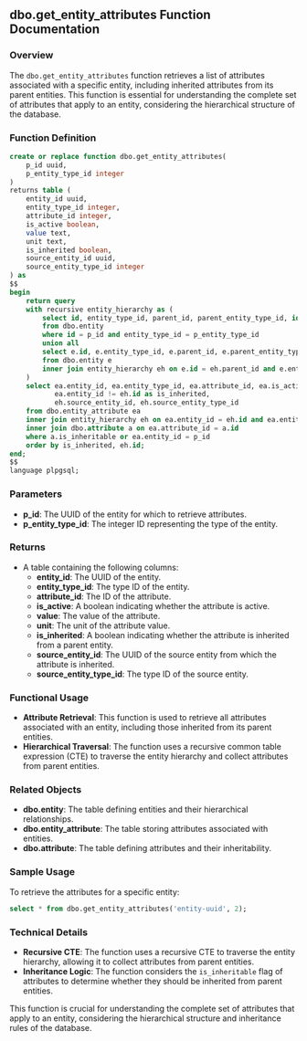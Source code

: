 ## dbo.get_entity_attributes Function Documentation

### Overview

The `dbo.get_entity_attributes` function retrieves a list of attributes associated with a specific entity, including inherited attributes from its parent entities. This function is essential for understanding the complete set of attributes that apply to an entity, considering the hierarchical structure of the database.

### Function Definition

```sql
create or replace function dbo.get_entity_attributes(
    p_id uuid,
    p_entity_type_id integer
)
returns table (
    entity_id uuid,
    entity_type_id integer,
    attribute_id integer,
    is_active boolean,
    value text,
    unit text,
    is_inherited boolean,
    source_entity_id uuid,
    source_entity_type_id integer
) as
$$
begin
    return query
    with recursive entity_hierarchy as (
        select id, entity_type_id, parent_id, parent_entity_type_id, id as source_entity_id, entity_type_id as source_entity_type_id
        from dbo.entity
        where id = p_id and entity_type_id = p_entity_type_id
        union all
        select e.id, e.entity_type_id, e.parent_id, e.parent_entity_type_id, eh.source_entity_id, eh.source_entity_type_id
        from dbo.entity e
        inner join entity_hierarchy eh on e.id = eh.parent_id and e.entity_type_id = eh.parent_entity_type_id
    )
    select ea.entity_id, ea.entity_type_id, ea.attribute_id, ea.is_active, ea.value, ea.unit,
           ea.entity_id != eh.id as is_inherited,
           eh.source_entity_id, eh.source_entity_type_id
    from dbo.entity_attribute ea
    inner join entity_hierarchy eh on ea.entity_id = eh.id and ea.entity_type_id = eh.entity_type_id
    inner join dbo.attribute a on ea.attribute_id = a.id
    where a.is_inheritable or ea.entity_id = p_id
    order by is_inherited, eh.id;
end;
$$
language plpgsql;
```

### Parameters

- **p_id**: The UUID of the entity for which to retrieve attributes.
- **p_entity_type_id**: The integer ID representing the type of the entity.

### Returns

- A table containing the following columns:
  - **entity_id**: The UUID of the entity.
  - **entity_type_id**: The type ID of the entity.
  - **attribute_id**: The ID of the attribute.
  - **is_active**: A boolean indicating whether the attribute is active.
  - **value**: The value of the attribute.
  - **unit**: The unit of the attribute value.
  - **is_inherited**: A boolean indicating whether the attribute is inherited from a parent entity.
  - **source_entity_id**: The UUID of the source entity from which the attribute is inherited.
  - **source_entity_type_id**: The type ID of the source entity.

### Functional Usage

- **Attribute Retrieval**: This function is used to retrieve all attributes associated with an entity, including those inherited from its parent entities.
- **Hierarchical Traversal**: The function uses a recursive common table expression (CTE) to traverse the entity hierarchy and collect attributes from parent entities.

### Related Objects

- **dbo.entity**: The table defining entities and their hierarchical relationships.
- **dbo.entity_attribute**: The table storing attributes associated with entities.
- **dbo.attribute**: The table defining attributes and their inheritability.

### Sample Usage

To retrieve the attributes for a specific entity:

```sql
select * from dbo.get_entity_attributes('entity-uuid', 2);
```

### Technical Details

- **Recursive CTE**: The function uses a recursive CTE to traverse the entity hierarchy, allowing it to collect attributes from parent entities.
- **Inheritance Logic**: The function considers the `is_inheritable` flag of attributes to determine whether they should be inherited from parent entities.

This function is crucial for understanding the complete set of attributes that apply to an entity, considering the hierarchical structure and inheritance rules of the database.